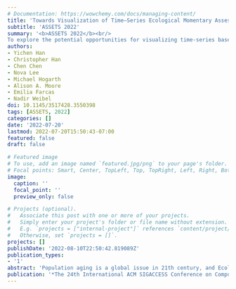 ```yaml
---
# Documentation: https://wowchemy.com/docs/managing-content/
title: 'Towards Visualization of Time–Series Ecological Momentary Assessment (EMA) Data on Standalone Voice–First Virtual Assistants'
subtitle: 'ASSETS 2022'
summary: '<b>ASSETS 2022</b><br/>
To explore the potential opportunities for visualizing time-series based EMA data on standalone IVAs, we designed a prototype system, where older adults are able to query and examine the time–series EMA data on Amazon Echo Show — a widely used commercially available standalone screen–based IVA'
authors:
- Yichen Han
- Christopher Han
- Chen Chen
- Nova Lee
- Michael Hogarth
- Alison A. Moore
- Emilia Farcas
- Nadir Weibel
doi: 10.1145/3517428.3550398
tags: [ASSETS, 2022]
categories: []
date: '2022-07-20'
lastmod: 2022-07-20T15:50:43-07:00
featured: false
draft: false

# Featured image
# To use, add an image named `featured.jpg/png` to your page's folder.
# Focal points: Smart, Center, TopLeft, Top, TopRight, Left, Right, BottomLeft, Bottom, BottomRight.
image:
  caption: ''
  focal_point: ''
  preview_only: false

# Projects (optional).
#   Associate this post with one or more of your projects.
#   Simply enter your project's folder or file name without extension.
#   E.g. `projects = ["internal-project"]` references `content/project/deep-learning/index.md`.
#   Otherwise, set `projects = []`.
projects: []
publishDate: '2022-08-10T22:50:42.819089Z'
publication_types:
- '1'
abstract: 'Population aging is a global issue in 21th century, and Ecologial Momentary Assesssments (EMA) is one well-known techniques widely used in geriatrics. However, accessing and interacting with digital health information is a well-known challenge for aging populations. While voice-based Intelligent Virtual Assistants (IVAs) are promising to improve the Quality of Life (QoL) of older adults, the effectiveness of visualizing time-series based EMA data on standalone IVAs has not been explored. To explore the potential opportunities for visualizing time-series based EMA data on standalone IVAs, we designed a prototype system, where older adults are able to query and examine the time–series EMA data on Amazon Echo Show — a widely used commercially available standalone screen–based IVA. We conducted a preliminary semi–structured interview with a geriatrician and an older adult, and identified three findings that should be carefully considered through thematic analysis. We believe our work will benefit future researchers and practitioners to innovate full-fledged data visualization systems aiming at improving QoL for older adults.'
publication: '*The 24th International ACM SIGACCESS Conference on Computers and Accessibility (Anthens, Greece) (ASSETS’22). Association for Computing Machinery, Anthens, Greece.*'
---
```

